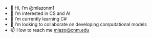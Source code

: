 - 👋 Hi, I’m @mlazonm1
- 👀 I’m interested in CS and AI
- 🌱 I’m currently learning C#
- 💞️ I’m looking to collaborate on developing computational models
- 📫 How to reach me mlazo@cnm.edu

<!---
mlazonm1/mlazonm1 is a ✨ special ✨ repository because its `README.md` (this file) appears on your GitHub profile.
You can click the Preview link to take a look at your changes.
--->
